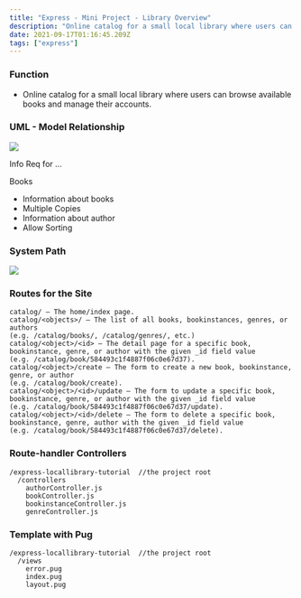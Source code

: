 ```yaml
---
title: "Express - Mini Project - Library Overview"
description: "Online catalog for a small local library where users can browse available books and manage their accounts."
date: 2021-09-17T01:16:45.209Z
tags: ["express"]
---
```

### Function
- Online catalog for a small local library where users can browse available books and manage their accounts.

### UML - Model Relationship
![](/velogimages/34e75ad5-72e3-4dd2-b8a8-662057347e33-image.png)

Info Req for ...

Books
- Information about books
- Multiple Copies
- Information about author
- Allow Sorting


### System Path
![](/velogimages/7813671d-6510-4982-8551-5828e233a534-image.png)

### Routes for the Site
```
catalog/ — The home/index page.
catalog/<objects>/ — The list of all books, bookinstances, genres, or authors 
(e.g. /catalog/books/, /catalog/genres/, etc.)
catalog/<object>/<id> — The detail page for a specific book, bookinstance, genre, or author with the given _id field value 
(e.g. /catalog/book/584493c1f4887f06c0e67d37).
catalog/<object>/create — The form to create a new book, bookinstance, genre, or author 
(e.g. /catalog/book/create).
catalog/<object>/<id>/update — The form to update a specific book, bookinstance, genre, or author with the given _id field value 
(e.g. /catalog/book/584493c1f4887f06c0e67d37/update).
catalog/<object>/<id>/delete — The form to delete a specific book, bookinstance, genre, author with the given _id field value 
(e.g. /catalog/book/584493c1f4887f06c0e67d37/delete).
```

### Route-handler Controllers
```
/express-locallibrary-tutorial  //the project root
  /controllers
    authorController.js
    bookController.js
    bookinstanceController.js
    genreController.js
```

### Template with Pug
```
/express-locallibrary-tutorial  //the project root
  /views
    error.pug
    index.pug
    layout.pug
```